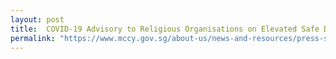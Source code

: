 ```yaml
---
layout: post
title:  COVID-19 Advisory to Religious Organisations on Elevated Safe Distancing Measures as of 04 Apr 2020
permalink: "https://www.mccy.gov.sg/about-us/news-and-resources/press-statements/2020/apr/covid-19-mccy-advisory-to-religious-organisations-on-elevated-safe-distancing-measures"
---
```

